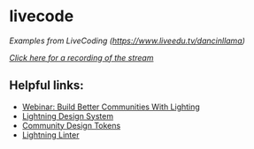 # livecode
*Examples from LiveCoding (https://www.liveedu.tv/dancinllama)*

*[Click here for a recording of the stream](https://www.youtube.com/watch?v=N1uSHA8fxto)*

## Helpful links:
* [Webinar: Build Better Communities With Lighting](https://developer.salesforce.com/events/webinars/LightningCommunities)
* [Lightning Design System](https://www.lightningdesignsystem.com/)
* [Community Design Tokens](https://developer.salesforce.com/docs/atlas.en-us.lightning.meta/lightning/tokens_standard_communities.htm)
* [Lightning Linter](https://developer.salesforce.com/docs/atlas.en-us.lightning.meta/lightning/cli_intro.htm)

